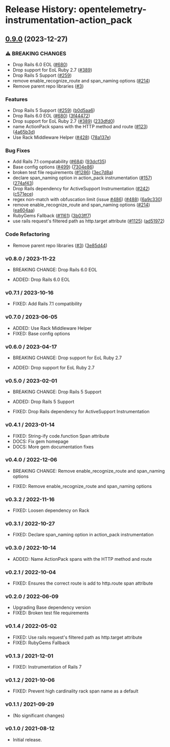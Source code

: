 # Release History: opentelemetry-instrumentation-action_pack

## [0.9.0](https://github.com/comandeo/opentelemetry-ruby-contrib/compare/opentelemetry-instrumentation-action_pack-v0.8.0...opentelemetry-instrumentation-action_pack/v0.9.0) (2023-12-27)


### ⚠ BREAKING CHANGES

* Drop Rails 6.0 EOL ([#680](https://github.com/comandeo/opentelemetry-ruby-contrib/issues/680))
* Drop support for EoL Ruby 2.7 ([#389](https://github.com/comandeo/opentelemetry-ruby-contrib/issues/389))
* Drop Rails 5 Support ([#259](https://github.com/comandeo/opentelemetry-ruby-contrib/issues/259))
* remove enable_recognize_route and span_naming options ([#214](https://github.com/comandeo/opentelemetry-ruby-contrib/issues/214))
* Remove parent repo libraries ([#3](https://github.com/comandeo/opentelemetry-ruby-contrib/issues/3))

### Features

* Drop Rails 5 Support ([#259](https://github.com/comandeo/opentelemetry-ruby-contrib/issues/259)) ([b0d5aa6](https://github.com/comandeo/opentelemetry-ruby-contrib/commit/b0d5aa68dd660546d28f8f89ef9004ec776c7bf6))
* Drop Rails 6.0 EOL ([#680](https://github.com/comandeo/opentelemetry-ruby-contrib/issues/680)) ([3f44472](https://github.com/comandeo/opentelemetry-ruby-contrib/commit/3f44472230964017d1831a47ea0661dc92d55909))
* Drop support for EoL Ruby 2.7 ([#389](https://github.com/comandeo/opentelemetry-ruby-contrib/issues/389)) ([233dfd0](https://github.com/comandeo/opentelemetry-ruby-contrib/commit/233dfd0dae81346e9687090f9d8dfb85215e0ba7))
* name ActionPack spans with the HTTP method and route ([#123](https://github.com/comandeo/opentelemetry-ruby-contrib/issues/123)) ([4a65b3d](https://github.com/comandeo/opentelemetry-ruby-contrib/commit/4a65b3d7f76603eba1d958964c64093f47846929))
* Use Rack Middleware Helper ([#428](https://github.com/comandeo/opentelemetry-ruby-contrib/issues/428)) ([78a137e](https://github.com/comandeo/opentelemetry-ruby-contrib/commit/78a137e6e95e4f4358e9a0f46d5e3e929e9f35be))


### Bug Fixes

* Add Rails 7.1 compatability ([#684](https://github.com/comandeo/opentelemetry-ruby-contrib/issues/684)) ([93dcf35](https://github.com/comandeo/opentelemetry-ruby-contrib/commit/93dcf359a8a66d17fed545f7a642f1d3a83d4ef4))
* Base config options ([#499](https://github.com/comandeo/opentelemetry-ruby-contrib/issues/499)) ([7304e86](https://github.com/comandeo/opentelemetry-ruby-contrib/commit/7304e86e9a3beba5c20f790b256bbb54469411ca))
* broken test file requirements ([#1286](https://github.com/comandeo/opentelemetry-ruby-contrib/issues/1286)) ([3ec7d8a](https://github.com/comandeo/opentelemetry-ruby-contrib/commit/3ec7d8a456dbd3c9bbad7b397a3da8b8a311d8e3))
* declare span_naming option in action_pack instrumentation ([#157](https://github.com/comandeo/opentelemetry-ruby-contrib/issues/157)) ([274af43](https://github.com/comandeo/opentelemetry-ruby-contrib/commit/274af43974a6830e883032661bddefbd2bdd0570))
* Drop Rails dependency for ActiveSupport Instrumentation ([#242](https://github.com/comandeo/opentelemetry-ruby-contrib/issues/242)) ([c571ece](https://github.com/comandeo/opentelemetry-ruby-contrib/commit/c571ecee6283e877fb7df3ea2b01acf722410551))
* regex non-match with obfuscation limit (issue [#486](https://github.com/comandeo/opentelemetry-ruby-contrib/issues/486)) ([#488](https://github.com/comandeo/opentelemetry-ruby-contrib/issues/488)) ([6a9c330](https://github.com/comandeo/opentelemetry-ruby-contrib/commit/6a9c33088c6c9f39b2bc30247a3ed825553c07d4))
* remove enable_recognize_route and span_naming options ([#214](https://github.com/comandeo/opentelemetry-ruby-contrib/issues/214)) ([ea604aa](https://github.com/comandeo/opentelemetry-ruby-contrib/commit/ea604aa77e0d4c26e1d178877dea75c795f039ee))
* RubyGems Fallback ([#1161](https://github.com/comandeo/opentelemetry-ruby-contrib/issues/1161)) ([3b03ff7](https://github.com/comandeo/opentelemetry-ruby-contrib/commit/3b03ff7ea66b69c85ba205a369b85c2c33b712fe))
* use rails request's filtered path as http.target attribute ([#1125](https://github.com/comandeo/opentelemetry-ruby-contrib/issues/1125)) ([ad51972](https://github.com/comandeo/opentelemetry-ruby-contrib/commit/ad51972e9bdc8ead0e69642056a4935683464dfc))


### Code Refactoring

* Remove parent repo libraries ([#3](https://github.com/comandeo/opentelemetry-ruby-contrib/issues/3)) ([3e85d44](https://github.com/comandeo/opentelemetry-ruby-contrib/commit/3e85d4436d338f326816c639cd2087751c63feb1))

### v0.8.0 / 2023-11-22

* BREAKING CHANGE: Drop Rails 6.0 EOL

* ADDED: Drop Rails 6.0 EOL

### v0.7.1 / 2023-10-16

* FIXED: Add Rails 7.1 compatibility

### v0.7.0 / 2023-06-05

* ADDED: Use Rack Middleware Helper
* FIXED: Base config options 

### v0.6.0 / 2023-04-17

* BREAKING CHANGE: Drop support for EoL Ruby 2.7

* ADDED: Drop support for EoL Ruby 2.7 

### v0.5.0 / 2023-02-01

* BREAKING CHANGE: Drop Rails 5 Support 

* ADDED: Drop Rails 5 Support 
* FIXED: Drop Rails dependency for ActiveSupport Instrumentation 

### v0.4.1 / 2023-01-14

* FIXED: String-ify code.function Span attribute
* DOCS: Fix gem homepage 
* DOCS: More gem documentation fixes 

### v0.4.0 / 2022-12-06

* BREAKING CHANGE: Remove enable_recognize_route and span_naming options 

* FIXED: Remove enable_recognize_route and span_naming options 

### v0.3.2 / 2022-11-16

* FIXED: Loosen dependency on Rack

### v0.3.1 / 2022-10-27

* FIXED: Declare span_naming option in action_pack instrumentation

### v0.3.0 / 2022-10-14

* ADDED: Name ActionPack spans with the HTTP method and route 

### v0.2.1 / 2022-10-04

* FIXED: Ensures the correct route is add to http.route span attribute 

### v0.2.0 / 2022-06-09

* Upgrading Base dependency version
* FIXED: Broken test file requirements 

### v0.1.4 / 2022-05-02

* FIXED: Use rails request's filtered path as http.target attribute 
* FIXED: RubyGems Fallback 

### v0.1.3 / 2021-12-01

* FIXED: Instrumentation of Rails 7 

### v0.1.2 / 2021-10-06

* FIXED: Prevent high cardinality rack span name as a default 

### v0.1.1 / 2021-09-29

* (No significant changes)

### v0.1.0 / 2021-08-12

* Initial release.
